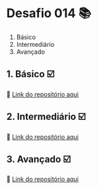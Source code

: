 # Desafio 014 :books:

1. Básico
2. Intermediário 
3. Avançado



## 1. Básico :ballot_box_with_check:




:memo: [Link do repositório aqui]()

## 2. Intermediário :ballot_box_with_check:


:memo: [Link do repositório aqui]()


## 3. Avançado :ballot_box_with_check:

:memo: [Link do repositório aqui]()




